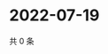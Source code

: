 # 2022-07-19

共 0 条

<!-- BEGIN WEIBO -->
<!-- 最后更新时间 Tue Jul 19 2022 23:18:03 GMT+0800 (China Standard Time) -->

<!-- END WEIBO -->
